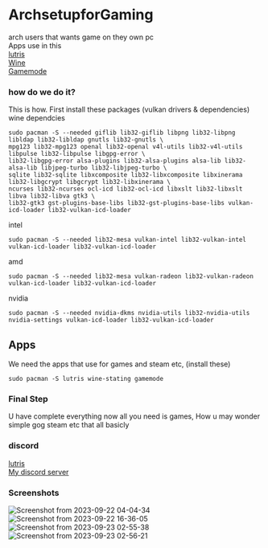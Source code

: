 # ArchsetupforGaming
arch users that wants game on they own pc<br/>
Apps use in this<br/>
[lutris](https://lutris.net/about) <br/>
[Wine](https://www.winehq.org/about) <br/>
[Gamemode](https://github.com/FeralInteractive/gamemode) <br/>
### how do we do it?
This is how. First install these packages (vulkan drivers & dependencies)<br/>
wine dependcies
```
sudo pacman -S --needed giflib lib32-giflib libpng lib32-libpng libldap lib32-libldap gnutls lib32-gnutls \
mpg123 lib32-mpg123 openal lib32-openal v4l-utils lib32-v4l-utils libpulse lib32-libpulse libgpg-error \
lib32-libgpg-error alsa-plugins lib32-alsa-plugins alsa-lib lib32-alsa-lib libjpeg-turbo lib32-libjpeg-turbo \
sqlite lib32-sqlite libxcomposite lib32-libxcomposite libxinerama lib32-libgcrypt libgcrypt lib32-libxinerama \
ncurses lib32-ncurses ocl-icd lib32-ocl-icd libxslt lib32-libxslt libva lib32-libva gtk3 \
lib32-gtk3 gst-plugins-base-libs lib32-gst-plugins-base-libs vulkan-icd-loader lib32-vulkan-icd-loader
```
intel
```
sudo pacman -S --needed lib32-mesa vulkan-intel lib32-vulkan-intel vulkan-icd-loader lib32-vulkan-icd-loader
``` 
amd
```
sudo pacman -S --needed lib32-mesa vulkan-radeon lib32-vulkan-radeon vulkan-icd-loader lib32-vulkan-icd-loader
```
nvidia
```
sudo pacman -S --needed nvidia-dkms nvidia-utils lib32-nvidia-utils nvidia-settings vulkan-icd-loader lib32-vulkan-icd-loader
```
## Apps
We need the apps that use for games and steam etc, (install these)<br/>
```
sudo pacman -S lutris wine-stating gamemode
```
### Final Step 
U have complete everything now all you need is games, How u may wonder simple gog steam etc that all basicly
### discord 
[lutris](https://discord.gg/7XzwhDcqrq) <br/>
[My discord server](https://discord.gg/Ck6JmH3D2Y)
### Screenshots
![Screenshot from 2023-09-22 04-04-34](https://github.com/Th3MaKer/ArchsetupforGaming/assets/130626103/b96522e8-0a0c-414f-9518-73414e04b6bf)
![Screenshot from 2023-09-22 16-36-05](https://github.com/Th3MaKer/ArchsetupforGaming/assets/130626103/87133dbe-97e4-4e62-b5ab-fe1d90382d42)
![Screenshot from 2023-09-23 02-55-38](https://github.com/Th3MaKer/ArchsetupforGaming/assets/130626103/8409a701-08ab-4f17-b95a-ab9386dc26ea)
![Screenshot from 2023-09-23 02-56-21](https://github.com/Th3MaKer/ArchsetupforGaming/assets/130626103/6253f82d-21e0-4e63-acea-2aefb5c69e7d)
